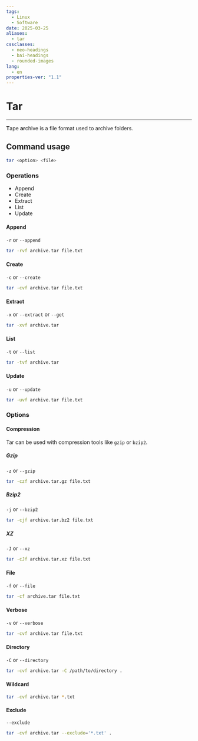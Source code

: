 ```yaml
---
tags:
  - Linux
  - Software
date: 2025-03-25
aliases:
  - tar
cssclasses:
  - neo-headings
  - bai-headings
  - rounded-images
lang:
  - en
properties-ver: "1.1"
---
```

# Tar

***
**T**ape **ar**chive is a file format used to archive folders.

## Command usage

```bash
tar <option> <file>
```

### Operations
- Append
- Create
- Extract
- List
- Update

#### Append

`-r` or `--append`

```bash
tar -rvf archive.tar file.txt
```

#### Create

`-c` or `--create`

```bash
tar -cvf archive.tar file.txt
```

#### Extract

`-x` or `--extract` or `--get`

```bash
tar -xvf archive.tar
```

#### List

`-t` or `--list`

```bash
tar -tvf archive.tar
```

#### Update

`-u` or `--update`

```bash
tar -uvf archive.tar file.txt
```

### Options

#### Compression

Tar can be used with compression tools like `gzip` or `bzip2`.

##### Gzip

`-z` or `--gzip`

```bash
tar -czf archive.tar.gz file.txt
```

##### Bzip2

`-j` or `--bzip2`

```bash
tar -cjf archive.tar.bz2 file.txt
```

##### XZ

`-J` or `--xz`

```bash
tar -cJf archive.tar.xz file.txt
```


#### File

`-f` or `--file`

```bash
tar -cf archive.tar file.txt
```

#### Verbose

`-v` or `--verbose`

```bash
tar -cvf archive.tar file.txt
```

#### Directory

`-C` or `--directory`

```bash
tar -cvf archive.tar -C /path/to/directory .
```

#### Wildcard

```bash
tar -cvf archive.tar *.txt
```

#### Exclude

`--exclude`

```bash
tar -cvf archive.tar --exclude='*.txt' .
```